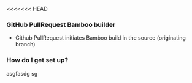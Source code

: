 <<<<<<< HEAD

### GitHub PullRequest Bamboo builder ###

* Github PullRequest initiates Bamboo build in the source (originating branch)


### How do I get set up? ###
asgfasdg
sg
